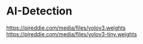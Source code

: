 # AI-Detection
https://pjreddie.com/media/files/yolov3.weights 
https://pjreddie.com/media/files/yolov3-tiny.weights
